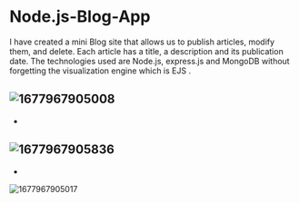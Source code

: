# Node.js-Blog-App
I have created a mini Blog site that allows us to publish articles, modify them, and delete. Each article has a title, a description and its publication date. The technologies used are Node.js, express.js and MongoDB without forgetting the visualization engine which is EJS .

![1677967905008](https://github.com/idrissoufaysal/Node.js-Blog-App/assets/111917792/f71e45cf-b2d4-4d95-88e6-b187cc907ff7)
-
-

![1677967905836](https://github.com/idrissoufaysal/Node.js-Blog-App/assets/111917792/7cf2d0b2-f6db-4f79-bb20-baf2ff6fc2e4)
-
-

![1677967905017](https://github.com/idrissoufaysal/Node.js-Blog-App/assets/111917792/11a1cc55-18e6-4d16-923e-121b742fe97a)

